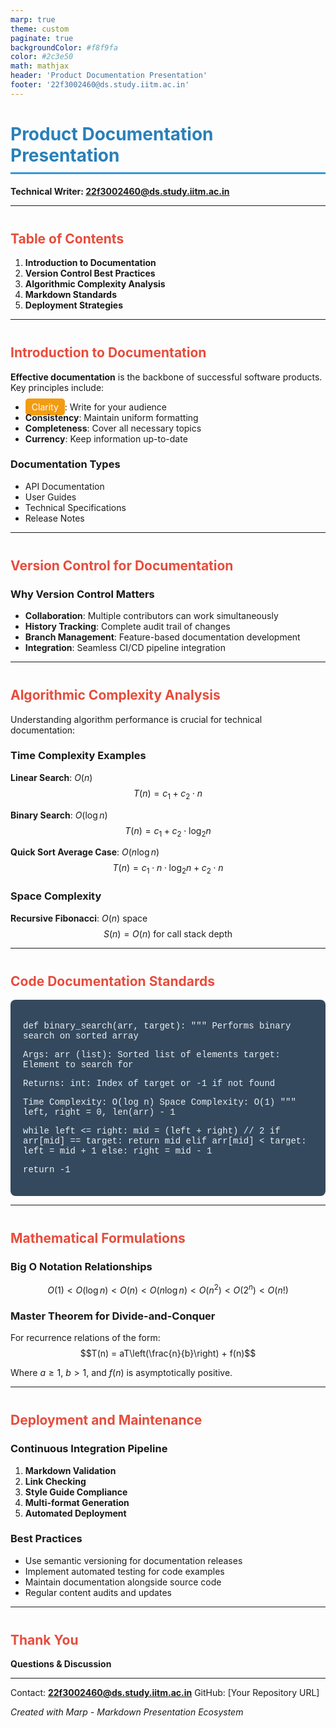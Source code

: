 ```yaml
---
marp: true
theme: custom
paginate: true
backgroundColor: #f8f9fa
color: #2c3e50
math: mathjax
header: 'Product Documentation Presentation'
footer: '22f3002460@ds.study.iitm.ac.in'
---
```


<style>
/* Custom theme specification */
section {
  font-family: 'Segoe UI', Tahoma, Geneva, Verdana, sans-serif;
  font-size: 24px;
  line-height: 1.6;
}

h1 {
  color: #2980b9;
  border-bottom: 3px solid #3498db;
  padding-bottom: 10px;
}

h2 {
  color: #e74c3c;
  margin-top: 40px;
}

.highlight {
  background-color: #f39c12;
  color: white;
  padding: 5px 10px;
  border-radius: 5px;
}

.code-block {
  background-color: #34495e;
  color: #ecf0f1;
  padding: 20px;
  border-radius: 8px;
  font-family: 'Courier New', monospace;
}

.center {
  text-align: center;
}

/* Background image styling */
section.bg-image {
  background-image: url('https://images.unsplash.com/photo-1451187580459-43490279c0fa?ixlib=rb-4.0.3&auto=format&fit=crop&w=1920&q=80');
  background-size: cover;
  background-position: center;
  color: white;
}

section.bg-image h1,
section.bg-image h2,
section.bg-image p {
  background-color: rgba(0, 0, 0, 0.7);
  padding: 10px;
  border-radius: 5px;
}
</style>

<!-- _class: center -->
# Product Documentation Presentation

**Technical Writer: 22f3002460@ds.study.iitm.ac.in**

---

## Table of Contents

1. **Introduction to Documentation**
2. **Version Control Best Practices**
3. **Algorithmic Complexity Analysis**
4. **Markdown Standards**
5. **Deployment Strategies**

---

## Introduction to Documentation

**Effective documentation** is the backbone of successful software products. Key principles include:

- <span class="highlight">Clarity</span>: Write for your audience
- **Consistency**: Maintain uniform formatting
- **Completeness**: Cover all necessary topics
- **Currency**: Keep information up-to-date

### Documentation Types
- API Documentation
- User Guides
- Technical Specifications
- Release Notes

---

<!-- _class: bg-image -->
## Version Control for Documentation

### Why Version Control Matters

- **Collaboration**: Multiple contributors can work simultaneously
- **History Tracking**: Complete audit trail of changes
- **Branch Management**: Feature-based documentation development
- **Integration**: Seamless CI/CD pipeline integration

---

## Algorithmic Complexity Analysis

Understanding algorithm performance is crucial for technical documentation:

### Time Complexity Examples

**Linear Search**: $O(n)$
$$T(n) = c_1 + c_2 \cdot n$$

**Binary Search**: $O(\log n)$
$$T(n) = c_1 + c_2 \cdot \log_2 n$$

**Quick Sort Average Case**: $O(n \log n)$
$$T(n) = c_1 \cdot n \cdot \log_2 n + c_2 \cdot n$$

### Space Complexity

**Recursive Fibonacci**: $O(n)$ space
$$S(n) = O(n) \text{ for call stack depth}$$

---

## Code Documentation Standards

<div class="code-block">

def binary_search(arr, target):
"""
Performs binary search on sorted array

Args:
    arr (list): Sorted list of elements
    target: Element to search for

Returns:
    int: Index of target or -1 if not found

Time Complexity: O(log n)
Space Complexity: O(1)
"""
left, right = 0, len(arr) - 1

while left <= right:
    mid = (left + right) // 2
    if arr[mid] == target:
        return mid
    elif arr[mid] < target:
        left = mid + 1
    else:
        right = mid - 1

return -1

</div>

---

## Mathematical Formulations

### Big O Notation Relationships

$$O(1) < O(\log n) < O(n) < O(n \log n) < O(n^2) < O(2^n) < O(n!)$$

### Master Theorem for Divide-and-Conquer

For recurrence relations of the form:
$$T(n) = aT\left(\frac{n}{b}\right) + f(n)$$

Where $a \geq 1$, $b > 1$, and $f(n)$ is asymptotically positive.

---

## Deployment and Maintenance

### Continuous Integration Pipeline

1. **Markdown Validation**
2. **Link Checking**
3. **Style Guide Compliance**
4. **Multi-format Generation**
5. **Automated Deployment**

### Best Practices

- Use semantic versioning for documentation releases
- Implement automated testing for code examples
- Maintain documentation alongside source code
- Regular content audits and updates

---

<!-- _class: center -->
## Thank You

**Questions & Discussion**

---
Contact: **22f3002460@ds.study.iitm.ac.in**
GitHub: [Your Repository URL]

*Created with Marp - Markdown Presentation Ecosystem*
